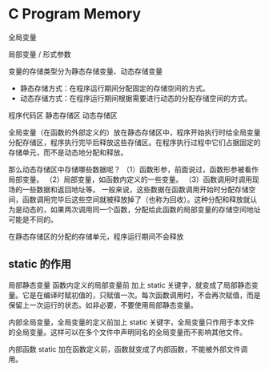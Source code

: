 # C Program Memory

全局变量

局部变量 / 形式参数

变量的存储类型分为静态存储变量、动态存储变量

- 静态存储方式：在程序运行期间分配固定的存储空间的方式。
- 动态存储方式：在程序运行期间根据需要进行动态的分配存储空间的方式。

程序代码区
静态存储区
动态存储区

全局变量（在函数的外部定义的）放在静态存储区中，程序开始执行时给全局变量分配存储区，程序执行完毕后释放这些存储区。在程序执行过程中它们占据固定的存储单元，而不是动态地分配和释放。

那么动态存储区中存储哪些数据呢？
（1）函数形参，前面说过，函数形参被看作局部变量。
（2）局部变量，如函数内定义的一些变量。
（3）函数调用时调用现场的一些数据和返回地址等。
一般来说，这些数据在函数调用开始时分配存储空间，函数调用完毕后这些空间就被释放掉了（也称为回收）。这种分配和释放就认为是动态的，如果两次调用同一个函数，分配给此函数的局部变量的存储空间地址可能是不同的。

在静态存储区的分配的存储单元，程序运行期间不会释放

## static 的作用

局部静态变量 函数内定义的局部变量前 加上 static 关键字，就变成了局部静态变量。它是在编译时赋初值的，只赋值一次。每次函数调用时，不会再次赋值，而是保留上一次运行的状态。如非必要，不要使用局部静态变量。

内部全局变量，全局变量的定义前加上 static 关键字，全局变量只作用于本文件的全局变量。这样可以在多个文件中声明同名的全局变量而不影响其他文件。

内部函数 static 加在函数定义前，函数就变成了内部函数，不能被外部文件调用。
